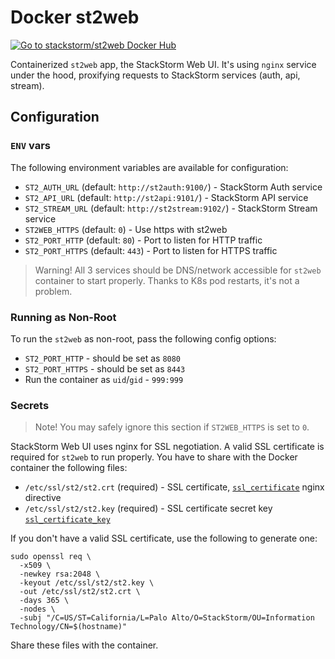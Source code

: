 # Docker st2web
[![Go to stackstorm/st2web Docker Hub](https://img.shields.io/badge/Docker%20Hub-stackstorm/st2web-blue.svg)](https://hub.docker.com/r/stackstorm/st2web/)

Containerized `st2web` app, the StackStorm Web UI.
It's using `nginx` service under the hood, proxifying requests to StackStorm services (auth, api, stream).

## Configuration
### `ENV` vars
The following environment variables are available for configuration:
- `ST2_AUTH_URL` (default: `http://st2auth:9100/`) - StackStorm Auth service
- `ST2_API_URL` (default: `http://st2api:9101/`) - StackStorm API service
- `ST2_STREAM_URL` (default: `http://st2stream:9102/`) - StackStorm Stream service
- `ST2WEB_HTTPS` (default: `0`) - Use https with st2web
- `ST2_PORT_HTTP` (default: `80`) - Port to listen for HTTP traffic
- `ST2_PORT_HTTPS` (default: `443`) - Port to listen for HTTPS traffic

> Warning! All 3 services should be DNS/network accessible for `st2web` container to start properly. Thanks to K8s pod restarts, it's not a problem.

### Running as Non-Root

To run the `st2web` as non-root, pass the following config options:

* `ST2_PORT_HTTP` - should be set as `8080`
* `ST2_PORT_HTTPS` - should be set as `8443`
* Run the container as `uid`/`gid` - `999:999`

### Secrets
> Note! You may safely ignore this section if `ST2WEB_HTTPS` is set to `0`.

StackStorm Web UI uses nginx for SSL negotiation. A valid SSL certificate is required for `st2web` to run properly.
You have to share with the Docker container the following files:
- `/etc/ssl/st2/st2.crt` (required) - SSL certificate, [`ssl_certificate`](http://nginx.org/en/docs/http/ngx_http_ssl_module.html#ssl_certificate) nginx directive
- `/etc/ssl/st2/st2.key` (required) - SSL certificate secret key [`ssl_certificate_key`](http://nginx.org/en/docs/http/ngx_http_ssl_module.html#ssl_certificate_key)

If you don't have a valid SSL certificate, use the following to generate one: 
```
sudo openssl req \
  -x509 \
  -newkey rsa:2048 \
  -keyout /etc/ssl/st2/st2.key \
  -out /etc/ssl/st2/st2.crt \
  -days 365 \
  -nodes \
  -subj "/C=US/ST=California/L=Palo Alto/O=StackStorm/OU=Information Technology/CN=$(hostname)"
```
Share these files with the container.

